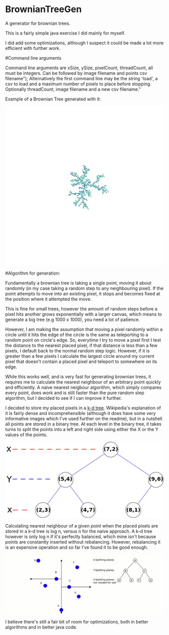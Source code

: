 # BrownianTreeGen

A generator for brownian trees.

This is a fairly simple java exercise I did mainly for myself.

I did add some optimizations, although I suspect it could be made a lot more efficient with further work.

#Command line arguments

Command line arguments are xSize, ySize, pixelCount, threadCount, all must be integers. Can be followed by image filename and points csv filename");
Alternatively the first command line may be the string 'load', a csv to load and a maximum number of pixels to place before stopping. Optionally threadCount, image filename and a new csv filename."

Example of a Brownian Tree generated with it:

![Brownian Tree](https://raw.githubusercontent.com/MWelgemoedSA/BrownianTreeGen/master/ReadmeImages/BrownianTree.gif)

#Algorithm for generation:

Fundamentally a brownian tree is taking a single point, moving it about randomly (in my case taking a random step to any neighbouring pixel). If the point attempts to move into an existing pixel, it stops and becomes fixed at the position where it attempted the move.

This is fine for small trees, however the amount of random steps before a pixel hits another grows exponentially with a larger canvas, which means to generate a big tree (e.g 1000 x 1000), you need a lot of patience.

However, I am making the assumption that moving a pixel randomly within a circle until it hits the edge of the circle is the same as teleporting to a random point on circle's edge. So, everytime I try to move a pixel first I test the distance to the nearest placed pixel, if that distance is less than a few pixels, I default back to the normal random step logic. However, if it is greater than a few pixels I calculate the largest circle around my current pixel that doesn't contain a placed pixel and teleport to somewhere on its edge.

While this works well, and is very fast for generating brownian trees, it requires me to calculate the nearest neighbour of an arbitrary point quickly and efficiently. A naive nearest neigbour algorithm, which simply compares every point, does work and is still faster than the pure random step algorithm, but I decided to see if I can improve it further.

I decided to store my placed pixels in a [k-d tree](https://en.wikipedia.org/wiki/K-d_tree). Wikipedia's explanation of it is fairly dense and incomprehensible (although it does have some very informative images which I've used further on the readme), but in a nutshell all points are stored in a binary tree. At each level in the binary tree, it takes turns to split the points into a left and right side using either the X or the Y values of the points.

![kd tree](https://raw.githubusercontent.com/MWelgemoedSA/BrownianTreeGen/master/ReadmeImages/Tree_0001.png)

Calculating nearest neighbour of a given point when the placed pixels are stored in a k-d tree is log n, versus n for the naive approach. A k-d tree however is only log n if it's perfectly balanced, which mine isn't because points are constantly inserted without rebalancing. However, rebalancing it is an expensive operation and so far I've found it to be good enough.

![kd tree nearest neighbour search](https://raw.githubusercontent.com/MWelgemoedSA/BrownianTreeGen/master/ReadmeImages/KDTree-animation.gif)

I believe there's still a fair bit of room for optimizations, both in better algorithms and in better java code.